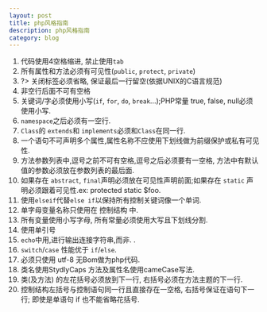 ```yaml
---
layout: post
title: php风格指南
description: php风格指南
category: blog
---
```


1.  代码使用4空格缩进, 禁止使用`tab`
2.  所有属性和方法必须有可见性(`public`, `protect`, `private`)
3.  ?> 关闭标签必须省略, 保证最后一行留空(依据UNIX的C语言规范)
4.  非空行后面不可有空格
5.  关键词/字必须使用小写(`if`, `for`, `do`, `break`...);PHP常量 true, false, null必须使用小写.
6.  `namespace`之后必须有一空行.
7.  `Class`的 `extends`和 `implements`必须和`Class`在同一行.
8.  一个语句不可声明多个属性,属性名称不应使用下划线做为前缀保护或私有可见性.
9.  方法参数列表中,逗号之前不可有空格,逗号之后必须要有一空格, 方法中有默认值的参数必须放在参数列表的最后面.
10.  如果存在 `abstract`, `final`声明必须放在可见性声明前面;如果存在 `static` 声明必须跟着可见性.ex: protected static $foo.
11.  使用`elseif`代替`else if`以保持所有控制关键词像一个单词.
12.  单字母变量名称只使用在 控制结构 中.
13.  所有变量使用小写字母, 所有常量必须使用大写且下划线分割.
14.  使用单引号
15.  `echo`中用,进行输出连接字符串,而非. .
16.  `switch`/`case` 性能优于 `if`/`else`.
17.  必须只使用 utf-8 无Bom做为php代码.
18.  类名使用StydlyCaps 方法及属性名使用cameCase写法.
19.  类(及方法) 的左花括号必须放到下一行, 右括号必须在方法主题的下一行.
20.  控制结构左括号与控制语句同一行且直接存在一空格, 右括号保证在语句下一行; 即使是单语句 if 也不能省略花括号.





[Green Apple]:    http://joenali.github.io  "Green Apple"
